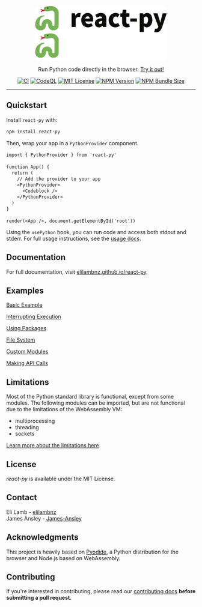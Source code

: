 <p align="center">
  <a href="https://elilambnz.github.io/react-py/#gh-light-mode-only" target="_blank">
    <img src="./.github/logo-light.png" alt="react-py" width="350" height="70">
  </a>
  <a href="https://elilambnz.github.io/react-py/#gh-dark-mode-only" target="_blank">
    <img src="./.github/logo-dark.png" alt="react-py" width="350" height="70">
  </a>
</p>

<p align="center">
  Run Python code directly in the browser. <a href="https://elilambnz.github.io/react-py">Try it out!</a>
</p>

<p align="center">
  <a href="https://github.com/elilambnz/react-py/actions?query=workflow%3ACI+branch%3Amain"><img src="https://img.shields.io/github/actions/workflow/status/elilambnz/react-py/ci.yml?branch=main&style=flat-square&label=CI" alt="CI"></a>
  <a href="https://github.com/elilambnz/react-py/actions?query=workflow%3ACodeQL+branch%3Amain"><img src="https://img.shields.io/github/actions/workflow/status/elilambnz/react-py/codeql-analysis.yml?branch=main&style=flat-square&label=CodeQL" alt="CodeQL"></a>
  <a href="https://github.com/elilambnz/react-py/blob/main/LICENSE.md"><img src="https://img.shields.io/npm/l/react-py?style=flat-square" alt="MIT License"></a>
  <a href="https://www.npmjs.com/package/react-py"><img src="https://img.shields.io/npm/v/react-py?style=flat-square" alt="NPM Version"></a>
  <a href="https://bundlephobia.com/package/react-py"><img src="https://img.shields.io/bundlephobia/min/react-py?style=flat-square" alt="NPM Bundle Size"></a>
</p>

---

## Quickstart

Install `react-py` with:

```sh
npm install react-py
```

Then, wrap your app in a `PythonProvider` component.

```tsx
import { PythonProvider } from 'react-py'

function App() {
  return (
    // Add the provider to your app
    <PythonProvider>
      <Codeblock />
    </PythonProvider>
  )
}

render(<App />, document.getElementById('root'))
```

Using the `usePython` hook, you can run code and access both stdout and stderr. For full usage instructions, see the [usage docs](https://elilambnz.github.io/react-py/docs/introduction/usage).

## Documentation

For full documentation, visit [elilambnz.github.io/react-py](https://elilambnz.github.io/react-py).

## Examples

[Basic Example](https://elilambnz.github.io/react-py/docs/examples/basic-example)

[Interrupting Execution](https://elilambnz.github.io/react-py/docs/examples/interrupting-execution)

[Using Packages](https://elilambnz.github.io/react-py/docs/examples/using-packages)

[File System](https://elilambnz.github.io/react-py/docs/examples/file-system)

[Custom Modules](https://elilambnz.github.io/react-py/docs/examples/custom-modules)

[Making API Calls](https://elilambnz.github.io/react-py/docs/examples/making-api-calls)

## Limitations

Most of the Python standard library is functional, except from some modules. The following modules can be imported, but are not functional due to the limitations of the WebAssembly VM:

- multiprocessing
- threading
- sockets

[Learn more about the limitations here](https://pyodide.org/en/stable/usage/wasm-constraints.html).

## License

_react-py_ is available under the MIT License.

## Contact

Eli Lamb - [elilambnz](https://github.com/elilambnz)  
James Ansley - [James-Ansley](https://github.com/James-Ansley)

## Acknowledgments

This project is heavily based on [Pyodide](https://pyodide.org), a Python distribution for the browser and Node.js based on WebAssembly.

## Contributing

If you're interested in contributing, please read our [contributing docs](https://github.com/elilambnz/react-py/blob/master/CONTRIBUTING.md) **before submitting a pull request**.
